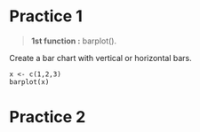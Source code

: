 
# Practice 1

>**1st  function :** barplot().

Create a bar chart with vertical or horizontal bars.

```
x <- c(1,2,3)
barplot(x)
```

# Practice 2